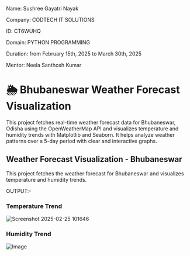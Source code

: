 Name: Sushree Gayatri Nayak

Company: CODTECH IT SOLUTIONS

ID: CT6WUHQ

Domain: PYTHON PROGRAMMING

Duration: from February 15th, 2025 to March 30th, 2025

Mentor: Neela Santhosh Kumar

# 🌦 Bhubaneswar Weather Forecast Visualization

This project fetches real-time weather forecast data for Bhubaneswar, Odisha using the OpenWeatherMap API and visualizes temperature and humidity trends with Matplotlib and Seaborn. It helps analyze weather patterns over a 5-day period with clear and interactive graphs.

## Weather Forecast Visualization - Bhubaneswar

This project fetches the weather forecast for Bhubaneswar and visualizes temperature and humidity trends.

OUTPUT:-

### Temperature Trend

![Screenshot 2025-02-25 101646](https://github.com/user-attachments/assets/348d82e3-c76b-4580-8805-c6d479166c3e)

### Humidity Trend

![Image](https://github.com/user-attachments/assets/09f3c576-c31d-4777-bf29-256c08c6ce37)
